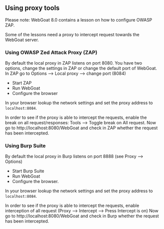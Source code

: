 ## Using proxy tools

Please note: WebGoat 8.0 contains a lesson on how to configure OWASP ZAP.

Some of the lessons need a proxy to intercept request towards the WebGoat server.

### Using OWASP Zed Attack Proxy (ZAP)

By default the local proxy in ZAP listens on port 8080. You have two options, change the settings in ZAP or change the default port of WebGoat. In ZAP go to Options --> Local proxy --> change port (8084)

* Start ZAP 
* Run WebGoat
* Configure the browser

In your browser lookup the network settings and set the proxy address to `localhost:8084`.

In order to see if the proxy is able to intercept the requests, enable the break on all request/responses: Tools --> Toggle break on All request.
Now go to http://localhost:8080/WebGoat and check in ZAP whether the request has been intercepted.

### Using Burp Suite 

By default the local proxy in Burp listens on port 8888 (see Proxy --> Options)

* Start Burp Suite
* Run WebGoat
* Configure the browser.

In your browser lookup the network settings and set the proxy address to `localhost:8084`.

In order to see if the proxy is able to intercept the requests, enable interception of all request (Proxy --> Intercept --> Press Intercept is on)
Now go to http://localhost:8080/WebGoat and check in Burp whether the request has been intercepted.

